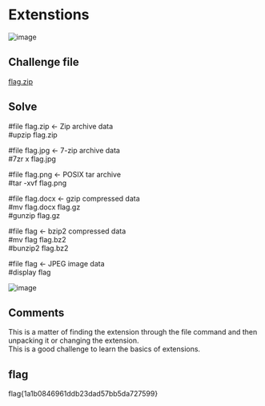 # Extenstions

![image](https://user-images.githubusercontent.com/101969911/187269544-ab0a5dd8-1724-4bea-af1b-418fd90ab1fe.png)

## Challenge file
[flag.zip](https://github.com/CyberSecurityHat/CTF-Writeup/files/9446978/flag.1.zip)

## Solve

#file flag.zip <- Zip archive data <br>
#upzip flag.zip

#file flag.jpg <- 7-zip archive data <br>
#7zr x flag.jpg

#file flag.png <- POSIX tar archive<br>
#tar -xvf flag.png

#file flag.docx <- gzip compressed data <br>
#mv flag.docx flag.gz <br>
#gunzip flag.gz

#file flag <- bzip2 compressed data <br>
#mv flag flag.bz2 <br>
#bunzip2 flag.bz2

#file flag <- JPEG image data<br>
#display flag

![image](https://user-images.githubusercontent.com/101969911/187271170-a210ae0c-4a7b-496e-b851-074e412ac7e8.png)

## Comments

This is a matter of finding the extension through the file command and then unpacking it or changing the extension.<br>
This is a good challenge to learn the basics of extensions.

## flag
flag{1a1b0846961ddb23dad57bb5da727599}
